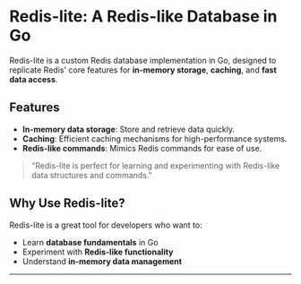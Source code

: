 # Redis-lite: A Redis-like Database in Go

Redis-lite is a custom Redis database implementation in Go, designed to replicate Redis' core features for **in-memory storage**, **caching**, and **fast data access**. 

## Features

- **In-memory data storage**: Store and retrieve data quickly.
- **Caching**: Efficient caching mechanisms for high-performance systems.
- **Redis-like commands**: Mimics Redis commands for ease of use.

> "Redis-lite is perfect for learning and experimenting with Redis-like data structures and commands."

## Why Use Redis-lite?

Redis-lite is a great tool for developers who want to:
- Learn **database fundamentals** in Go
- Experiment with **Redis-like functionality**
- Understand **in-memory data management**

---
